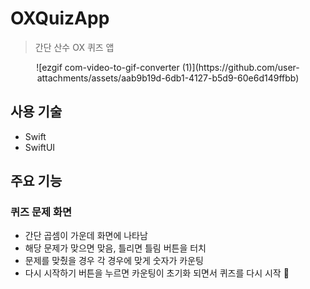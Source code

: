 # OXQuizApp
> 간단 산수 OX 퀴즈 앱

<p align="center">
  ![ezgif com-video-to-gif-converter (1)](https://github.com/user-attachments/assets/aab9b19d-6db1-4127-b5d9-60e6d149ffbb)
</p>

## 사용 기술
- Swift
- SwiftUI

## 주요 기능

### 퀴즈 문제 화면 
- 간단 곱셈이 가운데 화면에 나타남
- 해당 문제가 맞으면 맞음, 틀리면 틀림 버튼을 터치
- 문제를 맞췄을 경우 각 경우에 맞게 숫자가 카운팅
- 다시 시작하기 버튼을 누르면 카운팅이 초기화 되면서 퀴즈를 다시 시작
📝
